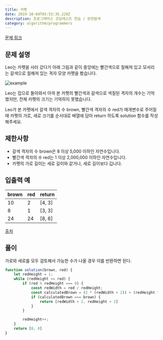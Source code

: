 ```yaml
---
title: 카펫
date: 2019-10-04T03:53:35.220Z
description: 프로그래머스 코딩테스트 연습 / 완전탐색
category: algorithm/programmers
---
```


[문제 링크](https://programmers.co.kr/learn/courses/30/lessons/42842)

## 문제 설명

Leo는 카펫을 사러 갔다가 아래 그림과 같이 중앙에는 빨간색으로 칠해져 있고 모서리는 갈색으로 칠해져 있는 격자 모양 카펫을 봤습니다.

![example](https://grepp-programmers.s3.amazonaws.com/files/ybm/7c94563a35/2ff27ac9-97d0-43a9-9cf8-a344b8e7912e.png)

Leo는 집으로 돌아와서 아까 본 카펫의 빨간색과 갈색으로 색칠된 격자의 개수는 기억했지만, 전체 카펫의 크기는 기억하지 못했습니다.

Leo가 본 카펫에서 갈색 격자의 수 brown, 빨간색 격자의 수 red가 매개변수로 주어질 때 카펫의 가로, 세로 크기를 순서대로 배열에 담아 return 하도록 solution 함수를 작성해주세요.

## 제한사항

- 갈색 격자의 수 brown은 8 이상 5,000 이하인 자연수입니다.
- 빨간색 격자의 수 red는 1 이상 2,000,000 이하인 자연수입니다.
- 카펫의 가로 길이는 세로 길이와 같거나, 세로 길이보다 깁니다.

## 입출력 예

|brown|red|return|
|-|-|-|
|10|2|[4, 3]|
|8|1|[3, 3]|
|24|24|[8, 6]|

[출처](http://hsin.hr/coci/archive/2010_2011/contest4_tasks.pdf)

## 풀이

가로와 세로를 모두 검토해서 가능한 수가 나올 경우 이를 반환하면 된다.

```javascript
function solution(brown, red) {
    let redHeight = 1;
    while (redHeight <= red) {
        if (red % redHeight === 0) {
            const redWidth = red / redHeight;
            const calculatedBrown = (2 * (redWidth + 2)) + (redHeight * 2);
            if (calculatedBrown === brown) {
                return [redWidth + 2, redHeight + 2]
            }
        }

        redHeight++;
    }
    return [0, 0]
}
```
